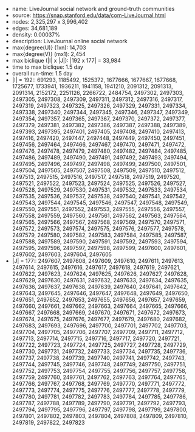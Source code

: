 * name:	LiveJournal social network and ground-truth communities
* source: https://snap.stanford.edu/data/com-LiveJournal.html
* nodes: 2,325,297 x 3,996,402
* edges: 34,681,189
* density: 0.00037%
* description: LiveJournal online social network
* max{degree(U)} (1xn): 14,703
* max{degree(V)} (mx1): 2,454
* max biclique (|I| x |J|): |192 x 177| = 33,984
* time to max biclique: 1.5 day
* overall run-time: 1.5 day
* |I| = 192:: 691293, 1185492, 1525372, 1677666, 1677667, 1677668, 1725677, 1733941, 1936211, 1941158, 1941210, 2091312, 2091313, 2091314, 2152172, 2251126, 2266722, 2484754, 2497302, 2497303, 2497305, 2497308, 2497309, 2497311, 2497312, 2497316, 2497317, 2497319, 2497323, 2497325, 2497326, 2497329, 2497331, 2497334, 2497338, 2497340, 2497344, 2497345, 2497346, 2497347, 2497349, 2497354, 2497357, 2497365, 2497367, 2497370, 2497372, 2497377, 2497379, 2497381, 2497382, 2497386, 2497387, 2497388, 2497389, 2497393, 2497395, 2497401, 2497405, 2497408, 2497410, 2497413, 2497416, 2497420, 2497447, 2497448, 2497449, 2497450, 2497451, 2497456, 2497464, 2497466, 2497467, 2497470, 2497471, 2497472, 2497476, 2497478, 2497479, 2497480, 2497482, 2497484, 2497485, 2497486, 2497489, 2497490, 2497491, 2497492, 2497493, 2497494, 2497495, 2497496, 2497497, 2497498, 2497499, 2497500, 2497501, 2497504, 2497505, 2497507, 2497508, 2497509, 2497510, 2497512, 2497513, 2497515, 2497516, 2497517, 2497518, 2497519, 2497520, 2497521, 2497522, 2497523, 2497524, 2497525, 2497526, 2497527, 2497528, 2497529, 2497530, 2497531, 2497532, 2497533, 2497534, 2497535, 2497536, 2497537, 2497538, 2497540, 2497541, 2497542, 2497543, 2497544, 2497545, 2497546, 2497547, 2497548, 2497549, 2497550, 2497551, 2497552, 2497553, 2497555, 2497556, 2497557, 2497558, 2497559, 2497560, 2497561, 2497562, 2497563, 2497564, 2497565, 2497566, 2497567, 2497568, 2497569, 2497570, 2497571, 2497572, 2497573, 2497574, 2497575, 2497576, 2497577, 2497578, 2497579, 2497580, 2497582, 2497583, 2497584, 2497585, 2497587, 2497588, 2497589, 2497590, 2497591, 2497592, 2497593, 2497594, 2497595, 2497596, 2497597, 2497598, 2497599, 2497600, 2497601, 2497602, 2497603, 2497604, 2497605
* |J| = 177:: 2497607, 2497608, 2497609, 2497610, 2497611, 2497613, 2497614, 2497615, 2497616, 2497617, 2497618, 2497619, 2497621, 2497622, 2497623, 2497624, 2497625, 2497626, 2497627, 2497628, 2497629, 2497630, 2497631, 2497632, 2497633, 2497634, 2497635, 2497636, 2497637, 2497638, 2497639, 2497640, 2497641, 2497642, 2497643, 2497645, 2497646, 2497647, 2497648, 2497649, 2497650, 2497651, 2497652, 2497653, 2497655, 2497656, 2497657, 2497659, 2497660, 2497661, 2497662, 2497663, 2497664, 2497665, 2497666, 2497667, 2497668, 2497669, 2497670, 2497671, 2497672, 2497673, 2497674, 2497675, 2497676, 2497677, 2497679, 2497680, 2497682, 2497683, 2497693, 2497696, 2497700, 2497701, 2497702, 2497703, 2497704, 2497705, 2497706, 2497707, 2497709, 2497711, 2497712, 2497713, 2497714, 2497715, 2497716, 2497717, 2497720, 2497721, 2497722, 2497723, 2497724, 2497725, 2497727, 2497728, 2497729, 2497730, 2497731, 2497732, 2497733, 2497734, 2497735, 2497736, 2497737, 2497738, 2497739, 2497740, 2497741, 2497742, 2497743, 2497744, 2497745, 2497746, 2497748, 2497749, 2497750, 2497751, 2497752, 2497753, 2497754, 2497755, 2497756, 2497757, 2497758, 2497759, 2497760, 2497761, 2497762, 2497763, 2497764, 2497765, 2497766, 2497767, 2497768, 2497769, 2497770, 2497771, 2497772, 2497773, 2497774, 2497775, 2497776, 2497777, 2497778, 2497779, 2497780, 2497781, 2497782, 2497783, 2497784, 2497785, 2497786, 2497787, 2497788, 2497789, 2497790, 2497791, 2497792, 2497793, 2497794, 2497795, 2497796, 2497797, 2497798, 2497799, 2497800, 2497801, 2497802, 2497803, 2497804, 2497808, 2497809, 2497810, 2497819, 2497822, 2497823


